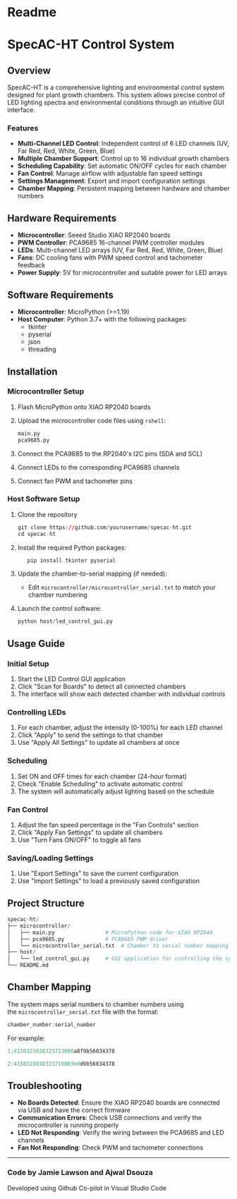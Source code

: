 # Readme

# **SpecAC-HT Control System**

## **Overview**

SpecAC-HT is a comprehensive lighting and environmental control system designed for plant growth chambers. This system allows precise control of LED lighting spectra and environmental conditions through an intuitive GUI interface.

### Features

- **Multi-Channel LED Control**: Independent control of 6 LED channels (UV, Far Red, Red, White, Green, Blue)
- **Multiple Chamber Support**: Control up to 16 individual growth chambers
- **Scheduling Capability**: Set automatic ON/OFF cycles for each chamber
- **Fan Control**: Manage airflow with adjustable fan speed settings
- **Settings Management**: Export and import configuration settings
- **Chamber Mapping**: Persistent mapping between hardware and chamber numbers

## **Hardware Requirements**

- **Microcontroller**: Seeed Studio XIAO RP2040 boards
- **PWM Controller**: PCA9685 16-channel PWM controller modules
- **LEDs**: Multi-channel LED arrays (UV, Far Red, Red, White, Green, Blue)
- **Fans**: DC cooling fans with PWM speed control and tachometer feedback
- **Power Supply**: 5V for microcontroller and suitable power for LED arrays

## **Software Requirements**

- **Microcontroller**: MicroPython (>=1.19)
- **Host Computer**: Python 3.7+ with the following packages:
    - tkinter
    - pyserial
    - json
    - threading

## **Installation**

### Microcontroller Setup

1. Flash MicroPython onto XIAO RP2040 boards
2. Upload the microcontroller code files using `rshell`:
    
    ```r
    main.py
    pca9685.py
    ```
    
3. Connect the PCA9685 to the RP2040's I2C pins (SDA and SCL)
4. Connect LEDs to the corresponding PCA9685 channels
5. Connect fan PWM and tachometer pins

### Host Software Setup

1. Clone the repository
    
    ```r
    git clone https://github.com/yourusername/specac-ht.git
    cd specac-ht
    ```
    
2. Install the required Python packages:
    
    ```r
       pip install tkinter pyserial
    ```
    
3. Update the chamber-to-serial mapping (if needed):
    - Edit `microcontroller/microcontroller_serial.txt` to match your chamber numbering
4. Launch the control software:
    
    ```r
    python host/led_control_gui.py
    ```
    

## **Usage Guide**

### Initial Setup

1. Start the LED Control GUI application
2. Click "Scan for Boards" to detect all connected chambers
3. The interface will show each detected chamber with individual controls

### Controlling LEDs

1. For each chamber, adjust the intensity (0-100%) for each LED channel
2. Click "Apply" to send the settings to that chamber
3. Use "Apply All Settings" to update all chambers at once

### Scheduling

1. Set ON and OFF times for each chamber (24-hour format)
2. Check "Enable Scheduling" to activate automatic control
3. The system will automatically adjust lighting based on the schedule

### Fan Control

1. Adjust the fan speed percentage in the "Fan Controls" section
2. Click "Apply Fan Settings" to update all chambers
3. Use "Turn Fans ON/OFF" to toggle all fans

### Saving/Loading Settings

1. Use "Export Settings" to save the current configuration
2. Use "Import Settings" to load a previously saved configuration

## **Project Structure**

```r
specac-ht/
├── microcontroller/
│   ├── main.py                # MicroPython code for XIAO RP2040
│   ├── pca9685.py             # PCA9685 PWM driver
│   └── microcontroller_serial.txt  # Chamber to serial number mapping
├── host/
│   └── led_control_gui.py     # GUI application for controlling the system
└── README.md
```

## **Chamber Mapping**

The system maps serial numbers to chamber numbers using the `microcontroller_serial.txt` file with the format:

```r
chamber_number:serial_number
```

For example:

```r
1:4150323038323713000a8f9b56034378

2:4150323038323710003e0d9b56034378
```

## **Troubleshooting**

- **No Boards Detected**: Ensure the XIAO RP2040 boards are connected via USB and have the correct firmware
- **Communication Errors**: Check USB connections and verify the microcontroller is running properly
- **LED Not Responding**: Verify the wiring between the PCA9685 and LED channels
- **Fan Not Responding**: Check PWM and tachometer connections

---

### Code by Jamie Lawson and Ajwal Dsouza

Developed using Github Co-pilot in Visual Studio Code